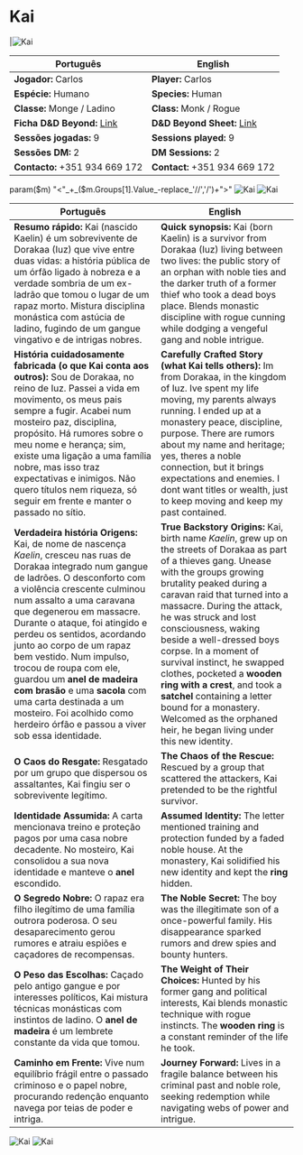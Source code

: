 # Kai

|![Kai](pc_kai_01.png) 



| Português | English |
|-----------|---------|
| **Jogador:** Carlos | **Player:** Carlos |
| **Espécie:** Humano | **Species:** Human |
| **Classe:** Monge / Ladino | **Class:** Monk / Rogue |
| **Ficha D&D Beyond:** [Link](https://www.dndbeyond.com/characters/138666572) | **D&D Beyond Sheet:** [Link](https://www.dndbeyond.com/characters/138666572) |
| **Sessões jogadas:** 9 | **Sessions played:** 9 |
| **Sessões DM:** 2 | **DM Sessions:** 2 |
| **Contacto:** +351 934 669 172 | **Contact:** +351 934 669 172 |
 param($m) "<"_+_($m.Groups[1].Value_-replace_'//','/')_+_">" 
![Kai](pc_kai_03.png)
![Kai](pc_kai_04.png) 

| Português | English |
|-----------|---------|
| **Resumo rápido:** Kai (nascido Kaelin) é um sobrevivente de Dorakaa (Iuz) que vive entre duas vidas: a história pública de um órfão ligado à nobreza e a verdade sombria de um ex-ladrão que tomou o lugar de um rapaz morto. Mistura disciplina monástica com astúcia de ladino, fugindo de um gangue vingativo e de intrigas nobres. | **Quick synopsis:** Kai (born Kaelin) is a survivor from Dorakaa (Iuz) living between two lives: the public story of an orphan with noble ties and the darker truth of a former thief who took a dead boys place. Blends monastic discipline with rogue cunning while dodging a vengeful gang and noble intrigue. |
| **História cuidadosamente fabricada (o que Kai conta aos outros):** Sou de Dorakaa, no reino de Iuz. Passei a vida em movimento, os meus pais sempre a fugir. Acabei num mosteiro  paz, disciplina, propósito. Há rumores sobre o meu nome e herança; sim, existe uma ligação a uma família nobre, mas isso traz expectativas e inimigos. Não quero títulos nem riqueza, só seguir em frente e manter o passado no sítio. | **Carefully Crafted Story (what Kai tells others):** Im from Dorakaa, in the kingdom of Iuz. Ive spent my life moving, my parents always running. I ended up at a monastery  peace, discipline, purpose. There are rumors about my name and heritage; yes, theres a noble connection, but it brings expectations and enemies. I dont want titles or wealth, just to keep moving and keep my past contained. |
| **Verdadeira história  Origens:** Kai, de nome de nascença *Kaelin*, cresceu nas ruas de Dorakaa integrado num gangue de ladrões. O desconforto com a violência crescente culminou num assalto a uma caravana que degenerou em massacre. Durante o ataque, foi atingido e perdeu os sentidos, acordando junto ao corpo de um rapaz bem vestido. Num impulso, trocou de roupa com ele, guardou um **anel de madeira com brasão** e uma **sacola** com uma carta destinada a um mosteiro. Foi acolhido como herdeiro órfão e passou a viver sob essa identidade. | **True Backstory  Origins:** Kai, birth name *Kaelin*, grew up on the streets of Dorakaa as part of a thieves gang. Unease with the groups growing brutality peaked during a caravan raid that turned into a massacre. During the attack, he was struck and lost consciousness, waking beside a well-dressed boys corpse. In a moment of survival instinct, he swapped clothes, pocketed a **wooden ring with a crest**, and took a **satchel** containing a letter bound for a monastery. Welcomed as the orphaned heir, he began living under this new identity. |
| **O Caos do Resgate:** Resgatado por um grupo que dispersou os assaltantes, Kai fingiu ser o sobrevivente legítimo. | **The Chaos of the Rescue:** Rescued by a group that scattered the attackers, Kai pretended to be the rightful survivor. |
| **Identidade Assumida:** A carta mencionava treino e proteção pagos por uma casa nobre decadente. No mosteiro, Kai consolidou a sua nova identidade e manteve o **anel** escondido. | **Assumed Identity:** The letter mentioned training and protection funded by a faded noble house. At the monastery, Kai solidified his new identity and kept the **ring** hidden. |
| **O Segredo Nobre:** O rapaz era filho ilegítimo de uma família outrora poderosa. O seu desaparecimento gerou rumores e atraiu espiões e caçadores de recompensas. | **The Noble Secret:** The boy was the illegitimate son of a once-powerful family. His disappearance sparked rumors and drew spies and bounty hunters. |
| **O Peso das Escolhas:** Caçado pelo antigo gangue e por interesses políticos, Kai mistura técnicas monásticas com instintos de ladino. O **anel de madeira** é um lembrete constante da vida que tomou. | **The Weight of Their Choices:** Hunted by his former gang and political interests, Kai blends monastic technique with rogue instincts. The **wooden ring** is a constant reminder of the life he took. |
| **Caminho em Frente:** Vive num equilíbrio frágil entre o passado criminoso e o papel nobre, procurando redenção enquanto navega por teias de poder e intriga. | **Journey Forward:** Lives in a fragile balance between his criminal past and noble role, seeking redemption while navigating webs of power and intrigue. |

![Kai](pc_kai_06.png)
![Kai](pc_kai_07.png)

























